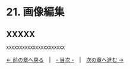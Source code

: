 ﻿# 21. 画像編集

## XXXXX

```cpp
XXXXXXXXXXXXXXXXXXXXXX
```

[← 前の章へ戻る](Asset.md)　|　[- 目次 -](Index.md)　|　[次の章へ進む →](Webcam.md)